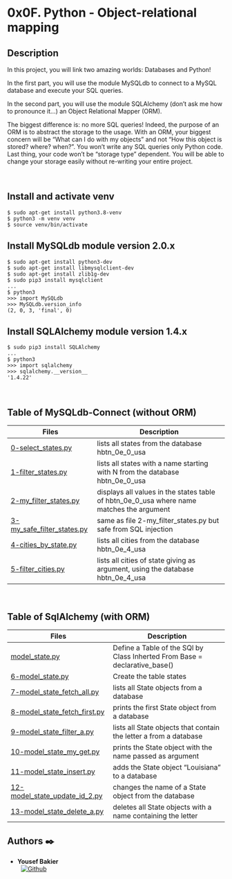 # 0x0F. Python - Object-relational mapping

## Description
In this project, you will link two amazing worlds: Databases and Python!

In the first part, you will use the module MySQLdb to connect to a MySQL database and execute your SQL queries.

In the second part, you will use the module SQLAlchemy (don’t ask me how to pronounce it…) an Object Relational Mapper (ORM).

The biggest difference is: no more SQL queries! Indeed, the purpose of an ORM is to abstract the storage to the usage. With an ORM, your biggest concern will be “What can I do with my objects” and not “How this object is stored? where? when?”. You won’t write any SQL queries only Python code. Last thing, your code won’t be “storage type” dependent. You will be able to change your storage easily without re-writing your entire project.

<br />

## Install and activate venv
```
$ sudo apt-get install python3.8-venv
$ python3 -m venv venv
$ source venv/bin/activate
```
## Install MySQLdb module version 2.0.x
```
$ sudo apt-get install python3-dev
$ sudo apt-get install libmysqlclient-dev
$ sudo apt-get install zlib1g-dev
$ sudo pip3 install mysqlclient
...
$ python3
>>> import MySQLdb
>>> MySQLdb.version_info 
(2, 0, 3, 'final', 0)
```
## Install SQLAlchemy module version 1.4.x
```
$ sudo pip3 install SQLAlchemy
...
$ python3
>>> import sqlalchemy
>>> sqlalchemy.__version__ 
'1.4.22'
```
<br />

## Table of MySQLdb-Connect (without ORM)
Files | Description
----- | -----------
[0-select_states.py](./0-select_states.py) | lists all states from the database hbtn_0e_0_usa
[1-filter_states.py](./1-filter_states.py) | lists all states with a name starting with N from the database hbtn_0e_0_usa
[2-my_filter_states.py](./2-my_filter_states.py) | displays all values in the states table of hbtn_0e_0_usa where name matches the argument
[3-my_safe_filter_states.py](./3-my_safe_filter_states.py) | same as file 2-my_filter_states.py but safe from SQL injection
[4-cities_by_state.py](./4-cities_by_state.py) | lists all cities from the database hbtn_0e_4_usa
[5-filter_cities.py](./5-filter_cities.py) | lists all cities of state giving as argument, using the database hbtn_0e_4_usa
<br />

## Table of SqlAlchemy (with ORM)
Files | Description
----- | -----------
[model_state.py](./model_state.py) | Define a Table of the SQl by Class Inherted From Base = declarative_base()
[6-model_state.py](./6-model_state.py) | Create the table states
[7-model_state_fetch_all.py](./7-model_state_fetch_all.py) | lists all State objects from a database
[8-model_state_fetch_first.py](./8-model_state_fetch_first.py) | prints the first State object from a database
[9-model_state_filter_a.py](./9-model_state_filter_a.py) | lists all State objects that contain the letter a from a database
[10-model_state_my_get.py](./10-model_state_my_get.py) | prints the State object with the name passed as argument
[11-model_state_insert.py](./11-model_state_insert.py) | adds the State object “Louisiana” to a database
[12-model_state_update_id_2.py](./12-model_state_update_id_2.py) | changes the name of a State object from the database
[13-model_state_delete_a.py](./13-model_state_delete_a.py) | deletes all State objects with a name containing the letter <a>

## Authors :black_nib:

* __Yousef Bakier__ &nbsp;&nbsp;&nbsp;&nbsp;&nbsp;&nbsp; <br />
 &nbsp;&nbsp;[<img height="" src="https://img.shields.io/static/v1?label=&message=GitHub&color=181717&logo=GitHub&logoColor=f2f2f2&labelColor=2F333A" alt="Github">](https://github.com/Y-Baker)
